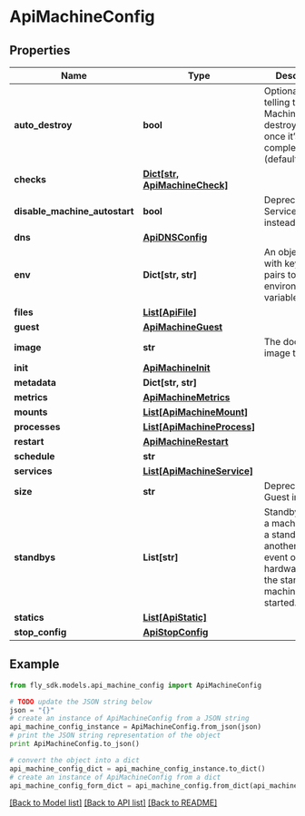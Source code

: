 # ApiMachineConfig


## Properties
Name | Type | Description | Notes
------------ | ------------- | ------------- | -------------
**auto_destroy** | **bool** | Optional boolean telling the Machine to destroy itself once it’s complete (default false) | [optional] 
**checks** | [**Dict[str, ApiMachineCheck]**](ApiMachineCheck.md) |  | [optional] 
**disable_machine_autostart** | **bool** | Deprecated: use Service.Autostart instead | [optional] 
**dns** | [**ApiDNSConfig**](ApiDNSConfig.md) |  | [optional] 
**env** | **Dict[str, str]** | An object filled with key/value pairs to be set as environment variables | [optional] 
**files** | [**List[ApiFile]**](ApiFile.md) |  | [optional] 
**guest** | [**ApiMachineGuest**](ApiMachineGuest.md) |  | [optional] 
**image** | **str** | The docker image to run | [optional] 
**init** | [**ApiMachineInit**](ApiMachineInit.md) |  | [optional] 
**metadata** | **Dict[str, str]** |  | [optional] 
**metrics** | [**ApiMachineMetrics**](ApiMachineMetrics.md) |  | [optional] 
**mounts** | [**List[ApiMachineMount]**](ApiMachineMount.md) |  | [optional] 
**processes** | [**List[ApiMachineProcess]**](ApiMachineProcess.md) |  | [optional] 
**restart** | [**ApiMachineRestart**](ApiMachineRestart.md) |  | [optional] 
**schedule** | **str** |  | [optional] 
**services** | [**List[ApiMachineService]**](ApiMachineService.md) |  | [optional] 
**size** | **str** | Deprecated: use Guest instead | [optional] 
**standbys** | **List[str]** | Standbys enable a machine to be a standby for another. In the event of a hardware failure, the standby machine will be started. | [optional] 
**statics** | [**List[ApiStatic]**](ApiStatic.md) |  | [optional] 
**stop_config** | [**ApiStopConfig**](ApiStopConfig.md) |  | [optional] 

## Example

```python
from fly_sdk.models.api_machine_config import ApiMachineConfig

# TODO update the JSON string below
json = "{}"
# create an instance of ApiMachineConfig from a JSON string
api_machine_config_instance = ApiMachineConfig.from_json(json)
# print the JSON string representation of the object
print ApiMachineConfig.to_json()

# convert the object into a dict
api_machine_config_dict = api_machine_config_instance.to_dict()
# create an instance of ApiMachineConfig from a dict
api_machine_config_form_dict = api_machine_config.from_dict(api_machine_config_dict)
```
[[Back to Model list]](../README.md#documentation-for-models) [[Back to API list]](../README.md#documentation-for-api-endpoints) [[Back to README]](../README.md)



